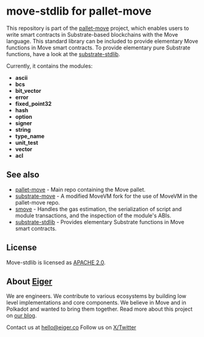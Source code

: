 # move-stdlib for pallet-move

This repository is part of the [pallet-move][pallet-move] project, which enables users to write smart contracts in Substrate-based blockchains with the Move language.
This standard library can be included to provide elementary Move functions in Move smart contracts.
To provide elementary pure Substrate functions, have a look at the [substrate-stdlib][substrate-stdlib].

Currently, it contains the modules:
- **ascii**
- **bcs**
- **bit_vector**
- **error**
- **fixed_point32**
- **hash**
- **option**
- **signer**
- **string**
- **type_name**
- **unit_test**
- **vector**
- **acl**


## See also

- [pallet-move][pallet-move] - Main repo containing the Move pallet.
- [substrate-move][substrate-move] - A modified MoveVM fork for the use of MoveVM in the pallet-move repo.
- [smove][smove] - Handles the gas estimation, the serialization of script and module transactions, and the inspection of the module's ABIs.
- [substrate-stdlib][substrate-stdlib] - Provides elementary Substrate functions in Move smart contracts.


## License

Move-stdlib is licensed as [APACHE 2.0](LICENSE).


## About [Eiger](https://www.eiger.co)

We are engineers. We contribute to various ecosystems by building low level implementations and core components. We believe in Move and in Polkadot and wanted to bring them together. Read more about this project on [our blog](https://www.eiger.co/blog/eiger-brings-move-to-polkadot).

Contact us at hello@eiger.co
Follow us on [X/Twitter](https://x.com/eiger_co)


[pallet-move]: https://github.com/eigerco/pallet-move
[smove]: https://github.com/eigerco/smove
[substrate-move]: https://github.com/eigerco/substrate-move
[substrate-stdlib]: https://github.com/eigerco/substrate-stdlib
